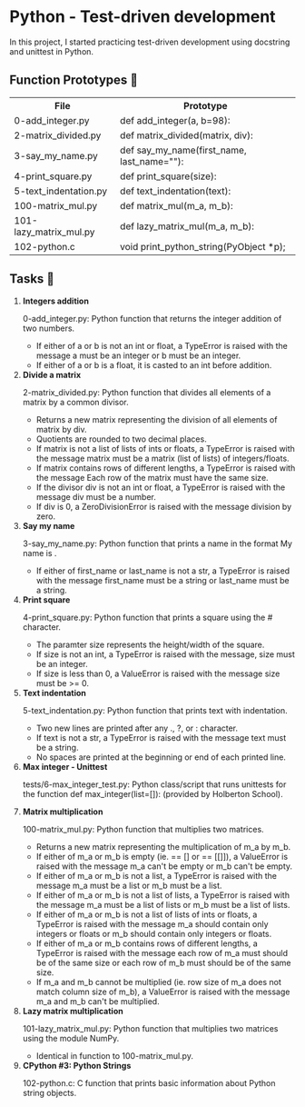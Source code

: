 
<h1>Python - Test-driven development</h1>

<p>In this project, I started practicing test-driven development using docstring and unittest in Python.</p>
<h2>Function Prototypes 💾</h2>
<table>
    <tr>
        <th>File</th>
        <th>Prototype</th>
    </tr>
    <tr>
        <td>0-add_integer.py</td>
        <td>def add_integer(a, b=98):</td>
    </tr>
    <tr>
        <td>2-matrix_divided.py</td>
        <td>def matrix_divided(matrix, div):</td>
    </tr>
    <tr>
        <td>3-say_my_name.py</td>
        <td>def say_my_name(first_name, last_name=""):</td>
    </tr>
    <tr>
        <td>4-print_square.py</td>
        <td>def print_square(size):</td>
    </tr>
    <tr>
        <td>5-text_indentation.py</td>
        <td>def text_indentation(text):</td>
    </tr>
    <tr>
        <td>100-matrix_mul.py</td>
        <td>def matrix_mul(m_a, m_b):</td>
    </tr>
    <tr>
        <td>101-lazy_matrix_mul.py</td>
        <td>def lazy_matrix_mul(m_a, m_b):</td>
    </tr>
    <tr>
        <td>102-python.c</td>
        <td>void print_python_string(PyObject *p);</td>
    </tr>
</table>

<h2>Tasks 📃</h2>
<ol>
    <li><strong>Integers addition</strong></li>
    <p>0-add_integer.py: Python function that returns the integer addition of two numbers.</p>
    <ul>
        <li>If either of a or b is not an int or float, a TypeError is raised with the message a must be an integer or b must be an integer.</li>
        <li>If either of a or b is a float, it is casted to an int before addition.</li>
    </ul>
    <li><strong>Divide a matrix</strong></li>
    <p>2-matrix_divided.py: Python function that divides all elements of a matrix by a common divisor.</p>
    <ul>
        <li>Returns a new matrix representing the division of all elements of matrix by div.</li>
        <li>Quotients are rounded to two decimal places.</li>
        <li>If matrix is not a list of lists of ints or floats, a TypeError is raised with the message matrix must be a matrix (list of lists) of integers/floats.</li>
        <li>If matrix contains rows of different lengths, a TypeError is raised with the message Each row of the matrix must have the same size.</li>
        <li>If the divisor div is not an int or float, a TypeError is raised with the message div must be a number.</li>
        <li>If div is 0, a ZeroDivisionError is raised with the message division by zero.</li>
    </ul>    
    <li><strong>Say my name</strong></li>
    <p>3-say_my_name.py: Python function that prints a name in the format My name is <first_name> <last_name>.</p>
    <ul>
        <li>If either of first_name or last_name is not a str, a TypeError is raised with the message first_name must be a string or last_name must be a string.</li>
    </ul>    
    <li><strong>Print square</strong></li>
    <p>4-print_square.py: Python function that prints a square using the # character.</p>
    <ul>
        <li>The paramter size represents the height/width of the square.</li>
        <li>If size is not an int, a TypeError is raised with the message, size must be an integer.</li>
        <li>If size is less than 0, a ValueError is raised with the message size must be >= 0.</li>
    </ul>    
    <li><strong>Text indentation</strong></li>
    <p>5-text_indentation.py: Python function that prints text with indentation.</p>
    <ul>
        <li>Two new lines are printed after any ., ?, or : character.</li>
        <li>If text is not a str, a TypeError is raised with the message text must be a string.</li>
        <li>No spaces are printed at the beginning or end of each printed line.</li>
    </ul>    
    <li><strong>Max integer - Unittest</strong></li>
    <p>tests/6-max_integer_test.py: Python class/script that runs unittests for the function def max_integer(list=[]): (provided by Holberton School).</p>    
    <li><strong>Matrix multiplication</strong></li>
    <p>100-matrix_mul.py: Python function that multiplies two matrices.</p>
    <ul>
        <li>Returns a new matrix representing the multiplication of m_a by m_b.</li>
        <li>If either of m_a or m_b is empty (ie. == [] or == [[]]), a ValueError is raised with the message m_a can't be empty or m_b can't be empty.</li>
        <li>If either of m_a or m_b is not a list, a TypeError is raised with the message m_a must be a list or m_b must be a list.</li>
        <li>If either of m_a or m_b is not a list of lists, a TypeError is raised with the message m_a must be a list of lists or m_b must be a list of lists.</li>
        <li>If either of m_a or m_b is not a list of lists of ints or floats, a TypeError is raised with the message m_a should contain only integers or floats or m_b should contain only integers or floats.</li>
        <li>If either of m_a or m_b contains rows of different lengths, a TypeError is raised with the message each row of m_a must should be of the same size or each row of m_b must should be of the same size.</li>
        <li>If m_a and m_b cannot be multiplied (ie. row size of m_a does not match column size of m_b), a ValueError is raised with the message m_a and m_b can't be multiplied.</li>
    </ul>    
    <li><strong>Lazy matrix multiplication</strong></li>
    <p>101-lazy_matrix_mul.py: Python function that multiplies two matrices using the module NumPy.</p>
    <ul>
        <li>Identical in function to 100-matrix_mul.py.</li>
    </ul>    
    <li><strong>CPython #3: Python Strings</strong></li>
    <p>102-python.c: C function that prints basic information about Python string objects.</p>
</ol>
